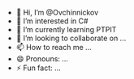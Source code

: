 - 👋 Hi, I’m @Ovchinnickov
- 👀 I’m interested in C#
- 🌱 I’m currently learning PTPIT
- 💞️ I’m looking to collaborate on ...
- 📫 How to reach me ...
- 😄 Pronouns: ...
- ⚡ Fun fact: ...

<!---
Ovchinnickov/Ovchinnickov is a ✨ special ✨ repository because its `README.md` (this file) appears on your GitHub profile.
You can click the Preview link to take a look at your changes.
--->
